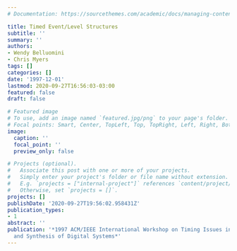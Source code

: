 ```yaml
---
# Documentation: https://sourcethemes.com/academic/docs/managing-content/

title: Timed Event/Level Structures
subtitle: ''
summary: ''
authors:
- Wendy Belluomini
- Chris Myers
tags: []
categories: []
date: '1997-12-01'
lastmod: 2020-09-27T16:56:03-03:00
featured: false
draft: false

# Featured image
# To use, add an image named `featured.jpg/png` to your page's folder.
# Focal points: Smart, Center, TopLeft, Top, TopRight, Left, Right, BottomLeft, Bottom, BottomRight.
image:
  caption: ''
  focal_point: ''
  preview_only: false

# Projects (optional).
#   Associate this post with one or more of your projects.
#   Simply enter your project's folder or file name without extension.
#   E.g. `projects = ["internal-project"]` references `content/project/deep-learning/index.md`.
#   Otherwise, set `projects = []`.
projects: []
publishDate: '2020-09-27T19:56:02.958431Z'
publication_types:
- 1
abstract: ''
publication: '*1997 ACM/IEEE International Workshop on Timing Issues in the Specification
  and Synthesis of Digital Systems*'
---
```


